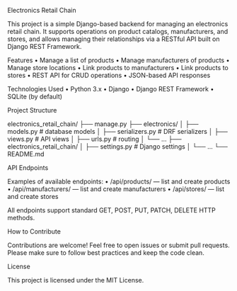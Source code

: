 Electronics Retail Chain

This project is a simple Django-based backend for managing an electronics retail chain. It supports operations on product catalogs, manufacturers, and stores, and allows managing their relationships via a RESTful API built on Django REST Framework.

Features
	•	Manage a list of products
	•	Manage manufacturers of products
	•	Manage store locations
	•	Link products to manufacturers
	•	Link products to stores
	•	REST API for CRUD operations
	•	JSON-based API responses

Technologies Used
	•	Python 3.x
	•	Django
	•	Django REST Framework
	•	SQLite (by default)

Project Structure

electronics_retail_chain/
├── manage.py
├── electronics/
│   ├── models.py      # database models
│   ├── serializers.py # DRF serializers
│   ├── views.py       # API views
│   ├── urls.py        # routing
│   └── ...
├── electronics_retail_chain/
│   ├── settings.py    # Django settings
│   └── ...
└── README.md

API Endpoints

Examples of available endpoints:
	•	/api/products/ — list and create products
	•	/api/manufacturers/ — list and create manufacturers
	•	/api/stores/ — list and create stores

All endpoints support standard GET, POST, PUT, PATCH, DELETE HTTP methods.

How to Contribute

Contributions are welcome! Feel free to open issues or submit pull requests. Please make sure to follow best practices and keep the code clean.

License

This project is licensed under the MIT License.

